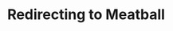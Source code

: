 ---
title: Redirecting to Meatball
layout: redirect.njk
permalink: /meatball.html
redirect_url: https://www.bradleycorrigan.co.uk/embeds/meatball/
---
